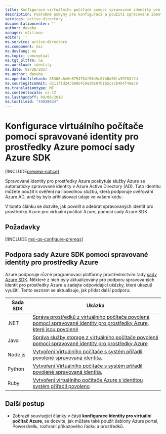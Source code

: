 ```yaml
---
title: Konfigurace virtuálního počítače pomocí spravované identity pro prostředky Azure pomocí sady Azure SDK
description: Podrobné pokyny pro konfiguraci a použití spravované identity pro prostředky Azure na virtuálním počítači Azure pomocí sady Azure SDK.
services: active-directory
documentationcenter: ''
author: daveba
manager: mtillman
editor: ''
ms.service: active-directory
ms.component: msi
ms.devlang: na
ms.topic: conceptual
ms.tgt_pltfrm: na
ms.workload: identity
ms.date: 09/28/2017
ms.author: daveba
ms.openlocfilehash: 80368c6e6e879478df98d5c0740d60fa59703f2d
ms.sourcegitcommit: d211f1d24c669b459a3910761b5cacb4b4f46ac9
ms.translationtype: MT
ms.contentlocale: cs-CZ
ms.lasthandoff: 09/06/2018
ms.locfileid: "44028034"
---
```

# <a name="configure-a-vm-with-managed-identities-for-azure-resources-using-an-azure-sdk"></a>Konfigurace virtuálního počítače pomocí spravované identity pro prostředky Azure pomocí sady Azure SDK

[!INCLUDE[preview-notice](../../../includes/active-directory-msi-preview-notice.md)]

Spravované identity pro prostředky Azure poskytuje služby Azure se automaticky spravované identity v Azure Active Directory (AD). Tuto identitu můžete použít k ověření na libovolnou službu, která podporuje ověřování Azure AD, aniž by bylo přihlašovací údaje ve vašem kódu. 

V tomto článku se dozvíte, jak povolit a odebrat spravovaných identit pro prostředky Azure pro virtuální počítač Azure, pomocí sady Azure SDK.

## <a name="prerequisites"></a>Požadavky

[!INCLUDE [msi-qs-configure-prereqs](../../../includes/active-directory-msi-qs-configure-prereqs.md)]

## <a name="azure-sdks-with-managed-identities-for-azure-resources-support"></a>Podpora sady Azure SDK pomocí spravované identity pro prostředky Azure 

Azure podporuje různé programovací platformy prostřednictvím řady [sady Azure SDK](https://azure.microsoft.com/downloads). Některé z nich byly aktualizovány pro podporu spravovaných identit pro prostředky Azure a zadejte odpovídající ukázky, které ukazují využití. Tento seznam se aktualizuje, jak přidat další podporu:

| Sada SDK | Ukázka |
| --- | ------ | 
| .NET   | [Správa prostředků z virtuálního počítače povolená pomocí spravované identity pro prostředky Azure, které jsou povolené](https://azure.microsoft.com/resources/samples/aad-dotnet-manage-resources-from-vm-with-msi/) |
| Java   | [Správa služby storage z virtuálního počítače povolená pomocí spravované identity pro prostředky Azure](https://azure.microsoft.com/resources/samples/compute-java-manage-resources-from-vm-with-msi-in-aad-group/)|
| Node.js| [Vytvoření Virtuálního počítače s systém přiřadil povolené spravovaná identita.](https://azure.microsoft.com/resources/samples/compute-node-msi-vm/) |
| Python | [Vytvoření Virtuálního počítače s systém přiřadil povolené spravovaná identita.](https://azure.microsoft.com/resources/samples/compute-python-msi-vm/) |
| Ruby   | [Vytvoření virtuálního počítače Azure s identitou systém přiřadil povoleno](https://azure.microsoft.com/resources/samples/compute-ruby-msi-vm/) |

## <a name="next-steps"></a>Další postup

- Zobrazit související články v části **konfigurace Identity pro virtuální počítač Azure**, se dozvíte, jak můžete také použít šablony Azure portal, Powershellu, rozhraní příkazového řádku a prostředků.
